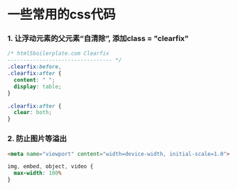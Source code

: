 # 一些常用的css代码

### 1. 让浮动元素的父元素“自清除”, 添加class = "clearfix"
```css
/* html5boilerplate.com Clearfix
--------------------------------- */
.clearfix:before,
.clearfix:after {
  content: " ";
  display: table;
}

.clearfix:after {
  clear: both;
}
```
### 2. 防止图片等溢出
```html
<meta name="viewport" content="width=device-width, initial-scale=1.0">
```
```css
img, embed, object, video {
  max-width: 100%
}
```
